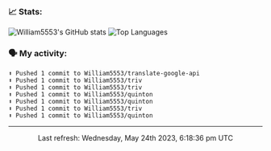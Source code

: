 ### 📈 Stats:
![William5553's GitHub stats](https://github-readme-stats.vercel.app/api?username=william5553&show_icons=true&theme=dark&include_all_commits=true&count_private=true&hide_border=true)
![Top Languages](https://github-readme-stats.vercel.app/api/top-langs/?username=william5553&langs_count=10&layout=compact&theme=dark&include_all_commits=true&count_private=true&hide_border=true)

### 🗣 My activity:
```
⬆️ Pushed 1 commit to William5553/translate-google-api
⬆️ Pushed 1 commit to William5553/triv
⬆️ Pushed 1 commit to William5553/triv
⬆️ Pushed 1 commit to William5553/quinton
⬆️ Pushed 1 commit to William5553/quinton
⬆️ Pushed 1 commit to William5553/triv
⬆️ Pushed 1 commit to William5553/quinton
```

------------
<p align="center">Last refresh: Wednesday, May 24th 2023, 6:18:36 pm UTC</p>
